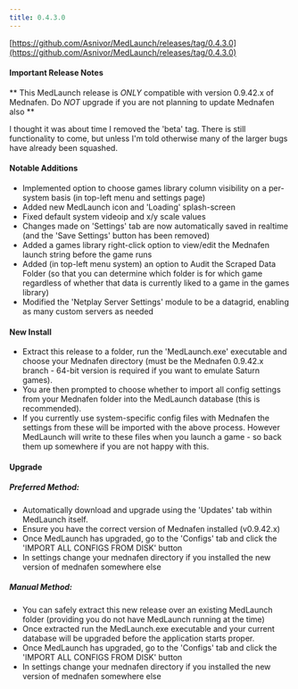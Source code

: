```yaml
---
title: 0.4.3.0
---
```


[https://github.com/Asnivor/MedLaunch/releases/tag/0.4.3.0](https://github.com/Asnivor/MedLaunch/releases/tag/0.4.3.0)

#### Important Release Notes
** This MedLaunch release is *ONLY* compatible with version 0.9.42.x of Mednafen. Do *NOT* upgrade if you are not planning to update Mednafen also **

I thought it was about time I removed the 'beta' tag. There is still functionality to come, but unless I'm told otherwise many of the larger bugs have already been squashed.

#### Notable Additions
* Implemented option to choose games library column visibility on a per-system basis (in top-left menu and settings page)
* Added new MedLaunch icon and 'Loading' splash-screen
* Fixed default system videoip and x/y scale values
* Changes made on 'Settings' tab are now automatically saved in realtime (and the 'Save Settings' button has been removed)
* Added a games library right-click option to view/edit the Mednafen launch string before the game runs
* Added (in top-left menu system) an option to Audit the Scraped Data Folder (so that you can determine which folder is for which game regardless of whether that data is currently liked to a game in the games library)
* Modified the 'Netplay Server Settings' module to be a datagrid, enabling as many custom servers as needed

#### New Install
* Extract this release to a folder, run the 'MedLaunch.exe' executable and choose your Mednafen directory (must be the Mednafen 0.9.42.x branch - 64-bit version is required if you want to emulate Saturn games). 
* You are then prompted to choose whether to import all config settings from your Mednafen folder into the MedLaunch database (this is recommended).
* If you currently use system-specific config files with Mednafen the settings from these will be imported with the above process. However MedLaunch will write to these files when you launch a game - so back them up somewhere if you are not happy with this.

#### Upgrade
##### Preferred Method: 
* Automatically download and upgrade using the 'Updates' tab within MedLaunch itself.
* Ensure you have the correct version of Mednafen installed (v0.9.42.x)
* Once MedLaunch has upgraded, go to the 'Configs' tab and click the 'IMPORT ALL CONFIGS FROM DISK' button
* In settings change your mednafen directory if you installed the new version of mednafen somewhere else

##### Manual Method: 
* You can safely extract this new release over an existing MedLaunch folder (providing you do not have MedLaunch running at the time) 
* Once extracted run the MedLaunch.exe executable and your current database will be upgraded before the application starts proper.
* Once MedLaunch has upgraded, go to the 'Configs' tab and click the 'IMPORT ALL CONFIGS FROM DISK' button
* In settings change your mednafen directory if you installed the new version of mednafen somewhere else